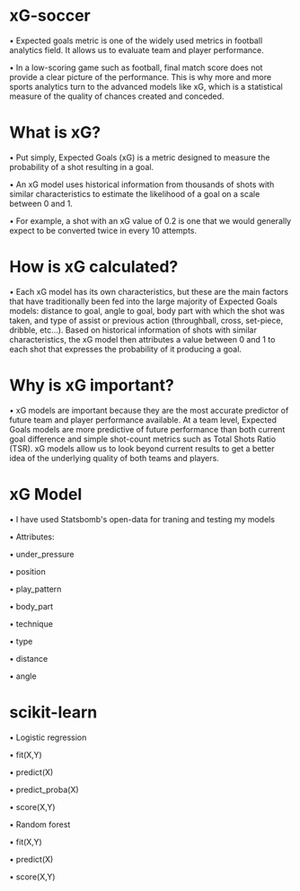 # xG-soccer

• Expected goals metric is one of the widely used metrics in football analytics field. It allows us to evaluate team and player performance.

• In a low-scoring game such as football, final match score does not provide a clear picture of the performance. This is why more and more sports analytics turn to the advanced models like xG, which is a statistical measure of the quality of chances created and conceded.

# What is xG?
• Put simply, Expected Goals (xG) is a metric designed to measure the probability of a shot resulting in a goal.

• An xG model uses historical information from thousands of shots with similar characteristics to estimate the likelihood of a goal on a scale between 0 and 1.

• For example, a shot with an xG value of 0.2 is one that we would generally expect to be converted twice in every 10 attempts.

# How is xG calculated?
• Each xG model has its own characteristics, but these are the main factors that have traditionally been fed into the large majority of Expected Goals models: distance to goal, angle to goal, body part with which the shot was taken, and type of assist or previous action (throughball, cross, set-piece, dribble, etc…). Based on historical information of shots with similar characteristics, the xG model then attributes a value between 0 and 1 to each shot that expresses the probability of it producing a goal.

# Why is xG important?
• xG models are important because they are the most accurate predictor of future team and player performance available. At a team level, Expected Goals models are more predictive of future performance than both current goal difference and simple shot-count metrics such as Total Shots Ratio (TSR). xG models allow us to look beyond current results to get a better idea of the underlying quality of both teams and players.

# xG Model
• I have used Statsbomb's open-data for traning and testing my models

• Attributes:

  • under_pressure

  • position
  
  • play_pattern
  
  • body_part
  
  • technique
  
  • type
  
  • distance
  
  • angle

# scikit-learn

• Logistic regression
  
  • fit(X,Y)
  
  • predict(X)
  
  • predict_proba(X)
  
  • score(X,Y)

• Random forest
  
  • fit(X,Y)
  
  • predict(X)
  
  • score(X,Y)
